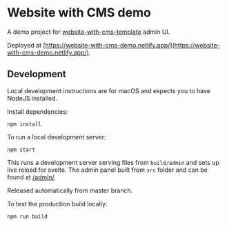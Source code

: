 # Website with CMS demo

A demo project for [website-with-cms-template](https://github.com/katrimarika/website-with-cms-template) admin UI.

Deployed at [https://website-with-cms-demo.netlify.app/](https://website-with-cms-demo.netlify.app/).

## Development

Local development instructions are for macOS and expects you to have NodeJS installed.

Install dependencies:

```
npm install
```

To run a local development server:

```
npm start
```

This runs a development server serving files from `build/admin` and sets up live reload for svelte. The admin panel built from `src` folder and can be found at [/admin/](http://localhost:10001/admin/).

Released automatically from master branch.

To test the production build locally:

```
npm run build
```
